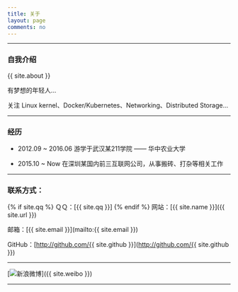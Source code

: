 ```yaml
---
title: 关于
layout: page
comments: no
---
```


---
### 自我介绍

{{ site.about }}

有梦想的年轻人...

关注 Linux kernel、Docker/Kubernetes、Networking、Distributed Storage...


---
### 经历

* 2012.09 ~ 2016.06 游学于武汉某211学院 —— 华中农业大学

* 2015.10 ~ Now     在深圳某国内前三互联网公司，从事搬砖、打杂等相关工作


---
### 联系方式：

{% if site.qq %}
ＱＱ：[{{ site.qq }}]
{% endif %}
网站：[{{ site.name }}]({{ site.url }})

邮箱：[{{ site.email }}](mailto:{{ site.email }})

GitHub：[http://github.com/{{ site.github }}](http://github.com/{{ site.github }})

----

[![新浪微博](http://service.t.sina.com.cn/widget/qmd/6049751054/02345c5a/1.png)]({{ site.weibo }})

----
